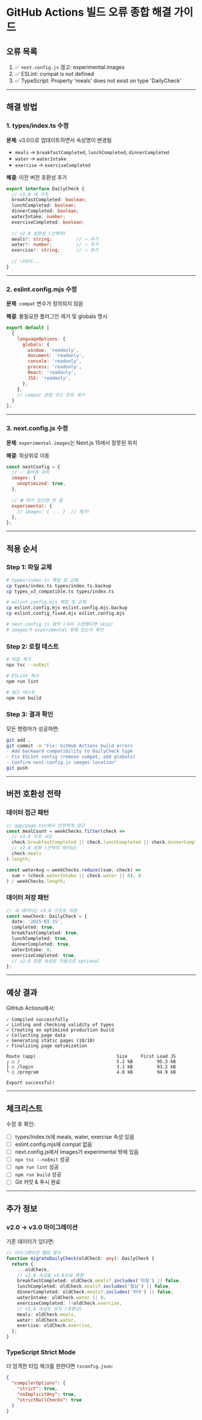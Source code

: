 # GitHub Actions 빌드 오류 종합 해결 가이드

## 오류 목록

1. ✅ `next.config.js` 경고: experimental.images
2. ✅ ESLint: compat is not defined
3. ✅ TypeScript: Property 'meals' does not exist on type 'DailyCheck'

---

## 해결 방법

### 1. types/index.ts 수정

**문제**: v3.0으로 업데이트하면서 속성명이 변경됨
- `meals` → `breakfastCompleted`, `lunchCompleted`, `dinnerCompleted`
- `water` → `waterIntake`
- `exercise` → `exerciseCompleted`

**해결**: 이전 버전 호환성 추가

```typescript
export interface DailyCheck {
  // v3.0 새 구조
  breakfastCompleted: boolean;
  lunchCompleted: boolean;
  dinnerCompleted: boolean;
  waterIntake: number;
  exerciseCompleted: boolean;
  
  // v2.0 호환성 (선택적)
  meals?: string;         // ⭐ 추가
  water?: number;         // ⭐ 추가
  exercise?: string;      // ⭐ 추가
  
  // 나머지...
}
```

---

### 2. eslint.config.mjs 수정

**문제**: `compat` 변수가 정의되지 않음

**해결**: 불필요한 플러그인 제거 및 globals 명시

```javascript
export default [
  {
    languageOptions: {
      globals: {
        window: 'readonly',
        document: 'readonly',
        console: 'readonly',
        process: 'readonly',
        React: 'readonly',
        JSX: 'readonly',
      },
    },
    // compat 관련 코드 모두 제거
  }
];
```

---

### 3. next.config.js 수정

**문제**: `experimental.images`는 Next.js 15에서 잘못된 위치

**해결**: 최상위로 이동

```javascript
const nextConfig = {
  // ✅ 올바른 위치
  images: {
    unoptimized: true,
  },
  
  // ❌ 여기 있으면 안 됨
  experimental: {
    // images: { ... }  // 제거!
  },
};
```

---

## 적용 순서

### Step 1: 파일 교체

```bash
# types/index.ts 백업 및 교체
cp types/index.ts types/index.ts.backup
cp types_v3_compatible.ts types/index.ts

# eslint.config.mjs 백업 및 교체
cp eslint.config.mjs eslint.config.mjs.backup
cp eslint.config_fixed.mjs eslint.config.mjs

# next.config.js 확인 (이미 수정했다면 skip)
# images가 experimental 밖에 있는지 확인
```

### Step 2: 로컬 테스트

```bash
# 타입 체크
npx tsc --noEmit

# ESLint 체크
npm run lint

# 빌드 테스트
npm run build
```

### Step 3: 결과 확인

모든 명령어가 성공하면:

```bash
git add .
git commit -m "Fix: GitHub Actions build errors
- Add backward compatibility to DailyCheck type
- Fix ESLint config (remove compat, add globals)
- Confirm next.config.js images location"
git push
```

---

## 버전 호환성 전략

### 데이터 접근 패턴

```typescript
// app/page.tsx에서 안전하게 접근
const mealCount = weekChecks.filter(check => 
  // v3.0 구조 시도
  check.breakfastCompleted || check.lunchCompleted || check.dinnerCompleted ||
  // v2.0 호환 (선택적 체이닝)
  check.meals
).length;

const waterAvg = weekChecks.reduce((sum, check) => 
  sum + (check.waterIntake || check.water || 0), 0
) / weekChecks.length;
```

### 데이터 저장 패턴

```typescript
// 새 데이터는 v3.0 구조로 저장
const newCheck: DailyCheck = {
  date: '2025-01-15',
  completed: true,
  breakfastCompleted: true,
  lunchCompleted: true,
  dinnerCompleted: true,
  waterIntake: 8,
  exerciseCompleted: true,
  // v2.0 호환 속성은 자동으로 optional
};
```

---

## 예상 결과

GitHub Actions에서:

```
✓ Compiled successfully
✓ Linting and checking validity of types
✓ Creating an optimized production build
✓ Collecting page data
✓ Generating static pages (10/10)
✓ Finalizing page optimization

Route (app)                              Size     First Load JS
┌ ○ /                                    5.2 kB         95.3 kB
├ ○ /login                               3.1 kB         93.2 kB
└ ○ /program                             4.8 kB         94.9 kB

Export successful!
```

---

## 체크리스트

수정 후 확인:

- [ ] types/index.ts에 meals, water, exercise 속성 있음
- [ ] eslint.config.mjs에 compat 없음
- [ ] next.config.js에서 images가 experimental 밖에 있음
- [ ] `npx tsc --noEmit` 성공
- [ ] `npm run lint` 성공
- [ ] `npm run build` 성공
- [ ] Git 커밋 & 푸시 완료

---

## 추가 정보

### v2.0 → v3.0 마이그레이션

기존 데이터가 있다면:

```typescript
// 마이그레이션 헬퍼 함수
function migrateDailyCheck(oldCheck: any): DailyCheck {
  return {
    ...oldCheck,
    // v2.0 속성을 v3.0으로 변환
    breakfastCompleted: oldCheck.meals?.includes('아침') || false,
    lunchCompleted: oldCheck.meals?.includes('점심') || false,
    dinnerCompleted: oldCheck.meals?.includes('저녁') || false,
    waterIntake: oldCheck.water || 0,
    exerciseCompleted: !!oldCheck.exercise,
    // v2.0 속성도 유지 (호환성)
    meals: oldCheck.meals,
    water: oldCheck.water,
    exercise: oldCheck.exercise,
  };
}
```

### TypeScript Strict Mode

더 엄격한 타입 체크를 원한다면 `tsconfig.json`:

```json
{
  "compilerOptions": {
    "strict": true,
    "noImplicitAny": true,
    "strictNullChecks": true
  }
}
```
